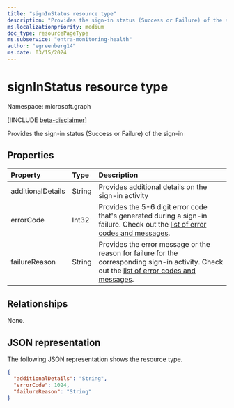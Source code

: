 ```yaml
---
title: "signInStatus resource type"
description: "Provides the sign-in status (Success or Failure) of the sign-in."
ms.localizationpriority: medium
doc_type: resourcePageType
ms.subservice: "entra-monitoring-health"
author: "egreenberg14"
ms.date: 03/15/2024
---
```


# signInStatus resource type

Namespace: microsoft.graph

[!INCLUDE [beta-disclaimer](../../includes/beta-disclaimer.md)]

Provides the sign-in status (Success or Failure) of the sign-in



## Properties
| Property	   | Type	|Description|
|:---------------|:--------|:----------|
|additionalDetails|String|Provides additional details on the sign-in activity|
|errorCode|Int32|Provides the 5-6 digit error code that's generated during a sign-in failure. Check out the [list of error codes and messages](/entra/identity/monitoring-health/howto-troubleshoot-sign-in-errors#sign-in-error-codes).|
|failureReason|String|Provides the error message or the reason for failure for the corresponding sign-in activity. Check out the [list of error codes and messages](/azure/active-directory/active-directory-reporting-activity-sign-ins-errors).|

## Relationships
None.

## JSON representation

The following JSON representation shows the resource type.

<!-- {
  "blockType": "resource",
  "optionalProperties": [

  ],
  "@odata.type": "microsoft.graph.signInStatus"
}-->

```json
{
  "additionalDetails": "String",
  "errorCode": 1024,
  "failureReason": "String"
}

```

<!-- uuid: 8fcb5dbc-d5aa-4681-8e31-b001d5168d79
2015-10-25 14:57:30 UTC -->
<!-- {
  "type": "#page.annotation",
  "description": "signInStatus resource",
  "keywords": "",
  "section": "documentation",
  "tocPath": ""
}-->


